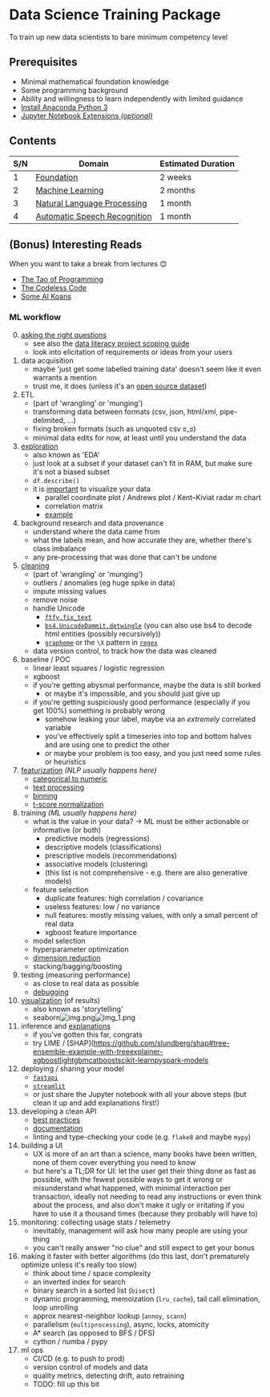 #   Data Science Training Package
To train up new data scientists to bare minimum competency level


##  Prerequisites
*   Minimal mathematical foundation knowledge
*   Some programming background
*   Ability and willingness to learn independently with limited guidance
*   [Install Anaconda Python 3](https://www.anaconda.com/distribution/#download-section)
*   [Jupyter Notebook Extensions *(optional)*](https://jupyter-contrib-nbextensions.readthedocs.io/en/latest/)


##  Contents
| S/N | Domain                                                                    | Estimated Duration |
| --- | ------------------------------------------------------------------------- | ------------------ |
| 1   | [Foundation](Foundation/README.md)                                        | 2 weeks            |
| 2   | [Machine Learning](Machine%20Learning/README.md)                          | 2 months           |
| 3   | [Natural Language Processing](Natural%20Language%20Processing/README.md)  | 1 month            |
| 4   | [Automatic Speech Recognition](Automatic%20Speech%20Recognition/README.md)| 1 month            |


##  (Bonus) Interesting Reads
When you want to take a break from lectures 😊
*    [The Tao of Programming](http://www.mit.edu/~xela/tao.html)
*    [The Codeless Code](http://www.thecodelesscode.com/contents)
*    [Some AI Koans](http://catb.org/jargon/html/koans.html)


### ML workflow
0.  [asking the right questions](https://developers.google.com/machine-learning/problem-framing)
    *   see also the [data literacy project scoping guide](https://go.gov.sg/project-scoping-guide)
    *   look into elicitation of requirements or ideas from your users
1.  data acquisition
    *   maybe 'just get some labelled training data' doesn't seem like it even warrants a mention
    *   trust me, it does (unless it's an [open source dataset](https://datasetsearch.research.google.com))
2.  ETL
    *   (part of 'wrangling' or 'munging')
    *   transforming data between formats (csv, json, html/xml, pipe-delimited, ...)
    *   fixing broken formats (such as unquoted csv ಠ_ಠ)
    *   minimal data edits for now, at least until you understand the data
3.  [exploration](https://developers.google.com/machine-learning/guides/good-data-analysis)
    *   also known as 'EDA'
    *   just look at a subset if your dataset can't fit in RAM, but make sure it's not a biased subset
    *   `df.describe()`
    *   it is [important](https://www.autodeskresearch.com/publications/samestats) to visualize your data
        *   parallel coordinate plot / Andrews plot  / Kent–Kiviat radar m chart
        *   correlation matrix
        *   [example](https://www.kaggle.com/mervinpraison/seaborn-to-visualize-iris-data/notebook)
4.  background research and data provenance
    *   understand where the data came from
    *   what the labels mean, and how accurate they are, whether there's class imbalance
    *   any pre-processing that was done that can't be undone
5.  [cleaning](https://www.kaggle.com/learn/data-cleaning)
    *   (part of 'wrangling' or 'munging')
    *   outliers / anomalies (eg huge spike in data)
    *   impute missing values
    *   remove noise
    *   handle Unicode
        *   [`ftfy.fix_text`](https://pypi.org/project/ftfy)
        *   [`bs4.UnicodeDammit.detwingle`](https://pypi.org/project/beautifulsoup4)
            (you can also use bs4 to decode html entities (possibly recursively))
        *   [`grapheme`](https://pypi.org/project/grapheme)
            or the `\X` pattern in [`regex`](https://pypi.org/project/beautifulsoup4)
    *   data version control, to track how the data was cleaned
6.  baseline / POC
    *   linear least squares / logistic regression
    *   xgboost
    *   if you're getting abysmal performance, maybe the data is still borked
        *   or maybe it's impossible, and you should just give up
    *   if you're getting suspiciously good performance (especially if you get 100%) something is probably wrong
        *   somehow leaking your label, maybe via an *extremely* correlated variable 
        *   you've effectively split a timeseries into top and bottom halves and are using one to predict the other
        *   or maybe your problem is too easy, and you just need some rules or heuristics 
7.  [featurization](https://www.kaggle.com/learn/feature-engineering) *(NLP usually happens here)*
    *   [categorical to numeric](https://developers.google.com/machine-learning/data-prep/transform/transform-categorical)
    *   [text processing](https://www.kaggle.com/learn/natural-language-processing)
    *   [binning](https://developers.google.com/machine-learning/data-prep/transform/bucketing)
    *   [t-score normalization](https://developers.google.com/machine-learning/data-prep/transform/normalization)
8.  training *(ML usually happens here)*
    *   what is the value in your data? -> ML must be either actionable or informative (or both)
        *   predictive models (regressions)
        *   descriptive models (classifications)
        *   prescriptive models (recommendations)
        *   associative models (clustering)
        *   (this list is not comprehensive - e.g. there are also generative models)
    *   feature selection
        *   duplicate features: high correlation / covariance
        *   useless features: low / no variance
        *   null features: mostly missing values, with only a small percent of real data
        *   xgboost feature importance
    *   model selection
    *   hyperparameter optimization
    *   [dimension reduction](https://en.wikipedia.org/wiki/Curse_of_dimensionality)
    *   stacking/bagging/boosting
9.  testing (measuring performance)
    *   as close to real data as possible
    *   [debugging](https://developers.google.com/machine-learning/testing-debugging)
10. [visualization](https://www.kaggle.com/learn/data-visualization) (of results)
    *   also known as 'storytelling'
    *   seaborn![img.png](img.png)![img_1.png](img_1.png)
11. inference and [explanations](https://www.kaggle.com/learn/machine-learning-explainability)
    *   if you've gotten this far, congrats
    *   try LIME / [SHAP](https://github.com/slundberg/shap#tree-ensemble-example-with-treeexplainer-xgboostlightgbmcatboostscikit-learnpyspark-models
12. deploying / sharing your model
    *   [`fastapi`](https://fastapi.tiangolo.com/)
    *   [`streamlit`](https://streamlit.io)
    *   or just share the Jupyter notebook with all your above steps (but clean it up and add explanations first!)
13. developing a clean API
    *   [best practices](https://docs.microsoft.com/en-us/azure/architecture/best-practices/api-design)
    *   [documentation](https://documentation.divio.com)
    *   linting and type-checking your code (e.g. `flake8` and maybe `mypy`)
14. building a UI
    *   UX is more of an art than a science,
        many books have been written,
        none of them cover everything you need to know
    *   but here's a TL;DR for UI: 
        let the user get their thing done as fast as possible, 
        with the fewest possible ways to get it wrong or misunderstand what happened,
        with minimal interaction per transaction,
        ideally not needing to read any instructions or even think about the process,
        and also don't make it ugly 
        or irritating if you have to use it a thousand times (because they probably will have to) 
15. monitoring: collecting usage stats / telemetry
    *   inevitably, management will ask how many people are using your thing
    *   you can't really answer "no clue" and still expect to get your bonus
16. making it faster with better algorithms (do this last, don't prematurely optimize unless it's really too slow)
    *   think about time / space complexity
    *   an inverted index for search
    *   binary search in a sorted list (`bisect`)
    *   dynamic programming, memoization (`lru_cache`), tail call elimination, loop unrolling
    *   approx nearest-neighbor lookup (`annoy`, `scann`)
    *   parallelism (`multiprocessing`), async, locks, atomicity
    *   A* search (as opposed to BFS / DFS)
    *   cython / numba / pypy
17. ml ops
    *   CI/CD (e.g. to push to prod)
    *   version control of models and data
    *   quality metrics, detecting drift, auto retraining
    *   TODO: fill up this bit
